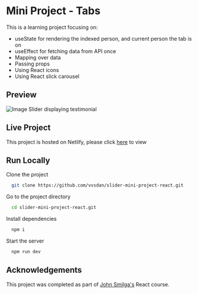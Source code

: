 
# Mini Project - Tabs

This is a learning project focusing on: 
- useState for rendering the indexed person, and current person the tab is on
- useEffect for fetching data from API once 
- Mapping over data 
- Passing props
- Using React icons
- Using React slick carousel

## Preview

![Image Slider displaying testimonial](https://dj-project-previews.s3.amazonaws.com/mini-projects-react/slider.png)
## Live Project

This project is hosted on Netlify, please click [here](https://frabjous-stroopwafel-f8ece3.netlify.app/) to view
## Run Locally

Clone the project

```bash
  git clone https://github.com/vvsdan/slider-mini-project-react.git
```

Go to the project directory

```bash
  cd slider-mini-project-react.git
```

Install dependencies

```bash
  npm i
```

Start the server

```bash
  npm run dev
```

## Acknowledgements

This project was completed as part of [John Smilga's](https://github.com/john-smilga) React course. 
